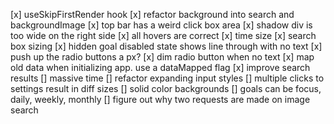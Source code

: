 [x] useSkipFirstRender hook
[x] refactor background into search and backgroundImage
[x] top bar has a weird click box area
[x] shadow div is too wide on the right side
[x] all hovers are correct
[x] time size
[x] search box sizing
[x] hidden goal disabled state shows line through with no text
[x] push up the radio buttons a px?
[x] dim radio button when no text
[x] map old data when initializing app. use a dataMapped flag
[x] improve search results
[] massive time
[] refactor expanding input styles
[] multiple clicks to settings result in diff sizes
[] solid color backgrounds
[] goals can be focus, daily, weekly, monthly
[] figure out why two requests are made on image search
